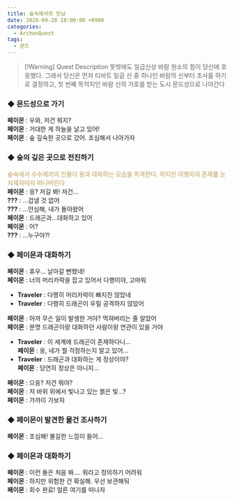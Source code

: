 ```yaml
---
title: 숲속에서의 만남
date: 2020-09-28 18:00:00 +0900
categories:
  - ArchonQuest
tags:
  - 몬드
---
```


> [!Warning] Quest Description
> 뜻밖에도 일곱신상 바람 원소의 힘이 당신에 호응했다. 그래서 당신은 먼저 티바트 일곱 신 중 하나인 바람의 신부터 조사를 하기로 결정하고, 첫 번째 목적지인 바람 신의 가호를 받는 도시 몬드성으로 나아간다

### ◆ 몬드성으로 가기
<strong>페이몬</strong> : 우와, 저건 뭐지?  
<strong>페이몬</strong> : 거대한 게 하늘을 날고 있어!  
<strong>페이몬</strong> : 숲 깊숙한 곳으로 갔어. 조심해서 나아가자  
### ◆ 숲의 깊은 곳으로 전진하기
<span style="color:#D3BC8E"><b>숲속에서 수수께끼의 인물이 용과 대화하는 모습을 목격한다. 하지만 여행자의 존재를 눈치채자마자 떠나버린다</b></span>  
<strong>페이몬</strong> : 응? 저길 봐! 저건…  
<strong>???</strong> : …겁낼 것 없어  
<strong>???</strong> : …안심해, 내가 돌아왔어  
<strong>페이몬</strong> : 드래곤과…대화하고 있어  
<strong>페이몬</strong> : 어?  
<strong>???</strong> : …누구야?!  

### ◆ 페이몬과 대화하기
<strong>페이몬</strong> : 휴우… 날아갈 뻔했네!  
<strong>페이몬</strong> : 너의 머리카락을 잡고 있어서 다행이야, 고마워  
<ul>
<li><strong>Traveler</strong> : 다행히 머리카락이 빠지진 않았네  
</li>
<li><strong>Traveler</strong> : 다행히 드래곤이 우릴 공격하지 않았어  
</li></ul>

<strong>페이몬</strong> : 아까 무슨 일이 발생한 거야? 먹혀버리는 줄 알았어  
<strong>페이몬</strong> : 분명 드래곤이랑 대화하던 사람이랑 연관이 있을 거야  
<ul>
<li><strong>Traveler</strong> : 이 세계에 드래곤이 존재하다니…<br>
<strong>페이몬</strong> : 응, 네가 뭘 걱정하는지 알고 있어…  
</li>
<li><strong>Traveler</strong> : 드래곤과 대화하는 게 정상이야?<br>
<strong>페이몬</strong> : 당연히 정상은 아니지…  
</li></ul>

<strong>페이몬</strong> : 으응? 저건 뭐야?  
<strong>페이몬</strong> : 저 바위 위에서 빛나고 있는 붉은 빛…?  
<strong>페이몬</strong> : 가까이 가보자  

### ◆ 페이몬이 발견한 물건 조사하기
<strong>페이몬</strong> : 조심해! 불길한 느낌이 들어…

### ◆ 페이몬과 대화하기
<strong>페이몬</strong> : 이런 돌은 처음 봐…. 뭐라고 정의하기 어려워  
<strong>페이몬</strong> : 하지만 위험한 건 확실해. 우선 보관해둬  
<strong>페이몬</strong> : 회수 완료! 얼른 여기를 떠나자  
